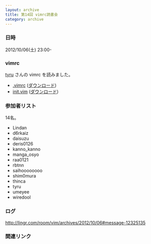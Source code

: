 ```yaml
---
layout: archive
title: 第14回 vimrc読書会
category: archive
---
```


### 日時
2012/10/06(土) 23:00-

### vimrc
[tyru](https://github.com/tyru) さんの vimrc を読みました。

- [.vimrc](https://github.com/tyru/dotfiles/blob/f6f029360f5e0dff9639a9922a49109d29fea4ed/dotfiles/.vimrc) ([ダウンロード](https://raw.github.com/tyru/dotfiles/f6f029360f5e0dff9639a9922a49109d29fea4ed/dotfiles/.vimrc))
- [init.vim](https://github.com/tyru/dotfiles/blob/f6f029360f5e0dff9639a9922a49109d29fea4ed/dotfiles/.vim/init.vim) ([ダウンロード](https://raw.github.com/tyru/dotfiles/f6f029360f5e0dff9639a9922a49109d29fea4ed/dotfiles/.vim/init.vim))

### 参加者リスト

14名。

- Lindan
- d6rkaiz
- daisuzu
- deris0126
- kanno_kanno
- manga_osyo
- raa0121
- rbtnn
- saihoooooooo
- shim0mura
- thinca
- tyru
- umeyee
- wiredool


### ログ
<http://lingr.com/room/vim/archives/2012/10/06#message-12325135>

### 関連リンク

